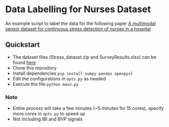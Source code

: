# Data Labelling for Nurses Dataset
An example script to label the data for the following paper
[A multimodal sensor dataset for continuous stress detection of nurses in a hospital](https://www.nature.com/articles/s41597-022-01361-y)

## Quickstart
- The dataset files (Stress_dataset.zip and SurveyResults.xlsx) can be found [here](https://zenodo.org/record/5514277#.Y-z_FnbMJPY)
- Clone this repository
- Install dependencies `pip install numpy pandas openpyxl`
- Edit the configurations in `opts.py` as needed
- Execute the file `python main.py`

### Note
- Entire process will take a few minutes (~5 minutes for 15 cores), specify more cores in `opts.py` to speed up
- Not including IBI and BVP signals